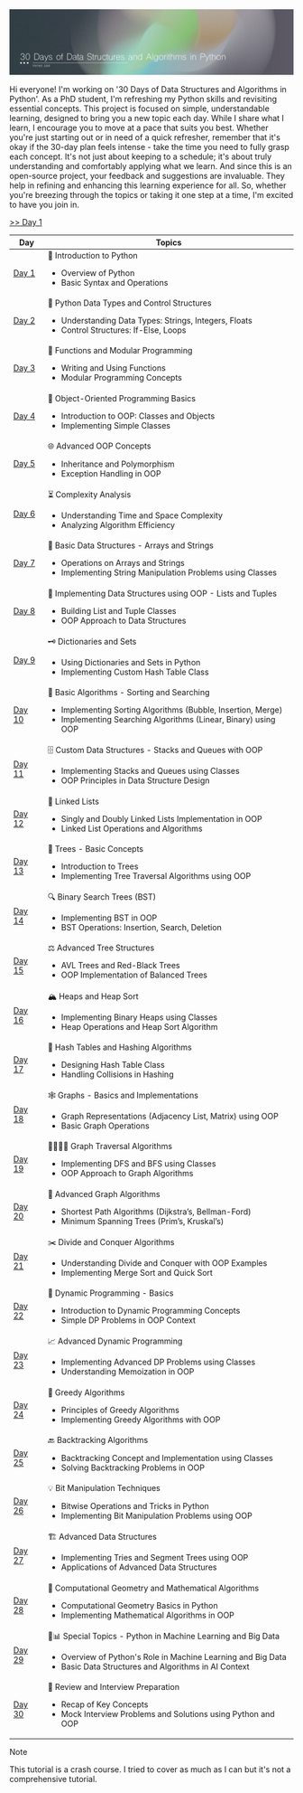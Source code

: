 <img src='Files/Images/Header.jpg'>

Hi everyone! I'm working on '30 Days of Data Structures and Algorithms in Python'. As a PhD student, I'm refreshing my Python skills and revisiting essential concepts. This project is focused on simple, understandable learning, designed to bring you a new topic each day. While I share what I learn, I encourage you to move at a pace that suits you best. Whether you're just starting out or in need of a quick refresher, remember that it's okay if the 30-day plan feels intense - take the time you need to fully grasp each concept. It's not just about keeping to a schedule; it's about truly understanding and comfortably applying what we learn. And since this is an open-source project, your feedback and suggestions are invaluable. They help in refining and enhancing this learning experience for all. So, whether you're breezing through the topics or taking it one step at a time, I'm excited to have you join in.


<a href="Day 1 - Introduction to Data Structures and Algorithms in Python/Day 1.md"> >> Day 1 </a> 

<div align="center">
<table style="width: 100%;">
<thead>
<tr>
<th>Day</th>
<th>Topics</th>
</tr>
</thead>
<tbody>

<!-- Day 1 -->
<tr>
<td><a href="Day 1 - Introduction to Data Structures and Algorithms in Python/Day 1.md">Day 1</a></td>
<td> 🐍 Introduction to Python <ul><li>Overview of Python</li><li>Basic Syntax and Operations</li></ul></td>
</tr>

<!-- Day 2 -->
<tr>
<td><a href="Day 2 - Python Data Types and Control Structures/Day 2.md">Day 2</a></td>
<td> 🔢 Python Data Types and Control Structures <ul><li>Understanding Data Types: Strings, Integers, Floats</li><li>Control Structures: If-Else, Loops</li></ul></td>
</tr>

<!-- Day 3 -->
<tr>
<td><a href="Day 3 - Functions and Modular Programming/Day 3.md">Day 3</a></td>
<td> 🧩 Functions and Modular Programming <ul><li>Writing and Using Functions</li><li>Modular Programming Concepts</li></ul></td>
</tr>

<!-- Day 4 -->
<tr>
<td><a href="Day 4 - Object-Oriented Programming Basics/Day 4.md">Day 4</a></td>
<td> 🤖 Object-Oriented Programming Basics <ul><li>Introduction to OOP: Classes and Objects</li><li>Implementing Simple Classes</li></ul></td>
</tr>

<!-- Day 5 -->
<tr>
<td><a href="Day 5 - Advanced OOP Concepts/Day 5.md">Day 5</a></td>
<td> 🌐 Advanced OOP Concepts <ul><li>Inheritance and Polymorphism</li><li>Exception Handling in OOP</li></ul></td>
</tr>

<!-- Day 6 -->
<tr>
<td><a href="Day 6 - Complexity Analysis/Day 6.md">Day 6</a></td>
<td> ⏳ Complexity Analysis <ul><li>Understanding Time and Space Complexity</li><li>Analyzing Algorithm Efficiency</li></ul></td>
</tr>

<!-- Day 7 -->
<tr>
<td><a href="Day 7 - Basic Data Structures - Arrays and Strings/Day 7.md">Day 7</a></td>
<td> 🧵 Basic Data Structures - Arrays and Strings <ul><li>Operations on Arrays and Strings</li><li>Implementing String Manipulation Problems using Classes</li></ul></td>
</tr>

<!-- Day 8 -->
<tr>
<td><a href="Day 8 - Implementing Data Structures using OOP - Lists and Tuples/Day 8.md">Day 8</a></td>
<td> 📜 Implementing Data Structures using OOP - Lists and Tuples <ul><li>Building List and Tuple Classes</li><li>OOP Approach to Data Structures</li></ul></td>
</tr>

<!-- Day 9 -->
<tr>
<td><a href="Day 9 - Dictionaries and Sets/Day 9.md">Day 9</a></td>
<td> 🗝️  Dictionaries and Sets <ul><li>Using Dictionaries and Sets in Python</li><li>Implementing Custom Hash Table Class</li></ul></td>
</tr>

<!-- Day 10 -->
<tr>
<td><a href="Day 10 - Basic Algorithms - Sorting and Searching/Day 10.md">Day 10</a></td>
<td> 🔄 Basic Algorithms - Sorting and Searching <ul><li>Implementing Sorting Algorithms (Bubble, Insertion, Merge)</li><li>Implementing Searching Algorithms (Linear, Binary) using OOP</li></ul></td>
</tr>

<!-- Day 11 -->
<tr>
<td><a href="Day 11 - Custom Data Structures - Stacks and Queues with OOP/Day 11.md">Day 11</a></td>
<td> 🗄️ Custom Data Structures - Stacks and Queues with OOP <ul><li>Implementing Stacks and Queues using Classes</li><li>OOP Principles in Data Structure Design</li></ul></td>
</tr>

<!-- Day 12 -->
<tr>
<td><a href="Day 12 - Linked Lists/Day 12.md">Day 12</a></td>
<td> 🔗 Linked Lists <ul><li>Singly and Doubly Linked Lists Implementation in OOP</li><li>Linked List Operations and Algorithms</li></ul></td>
</tr>

<!-- Day 13 -->
<tr>
<td><a href="Day 13 - Trees - Basic Concepts/Day 13.md">Day 13</a></td>
<td> 🌳 Trees - Basic Concepts <ul><li>Introduction to Trees</li><li>Implementing Tree Traversal Algorithms using OOP</li></ul></td>
</tr>

<!-- Day 14 -->
<tr>
<td><a href="Day 14 - Binary Search Trees (BST)/Day 14.md">Day 14</a></td>
<td> 🔍 Binary Search Trees (BST) <ul><li>Implementing BST in OOP</li><li>BST Operations: Insertion, Search, Deletion</li></ul></td>
</tr>

<!-- Day 15 -->
<tr>
<td><a href="Day 15 - Advanced Tree Structures/Day 15.md">Day 15</a></td>
<td> ⚖️ Advanced Tree Structures <ul><li>AVL Trees and Red-Black Trees</li><li>OOP Implementation of Balanced Trees</li></ul></td>
</tr>

<!-- Day 16 -->
<tr>
<td><a href="Day 16 - Heaps and Heap Sort/Day 16.md">Day 16</a></td>
<td> 🏔️ Heaps and Heap Sort <ul><li>Implementing Binary Heaps using Classes</li><li>Heap Operations and Heap Sort Algorithm</li></ul></td>
</tr>

<!-- Day 17 -->
<tr>
<td><a href="Day 17 - Hash Tables and Hashing Algorithms/Day 17.md">Day 17</a></td>
<td> 🔐 Hash Tables and Hashing Algorithms <ul><li>Designing Hash Table Class</li><li>Handling Collisions in Hashing</li></ul></td>
</tr>

<!-- Day 18 -->
<tr>
<td><a href="Day 18 - Graphs - Basics and Implementations/Day 18.md">Day 18</a></td>
<td> 🕸️ Graphs - Basics and Implementations <ul><li>Graph Representations (Adjacency List, Matrix) using OOP</li><li>Basic Graph Operations</li></ul></td>
</tr>

<!-- Day 19 -->
<tr>
<td><a href="Day 19 - Graph Traversal Algorithms/Day 19.md">Day 19</a></td>
<td> 🚶‍♂️🚶‍♀️ Graph Traversal Algorithms <ul><li>Implementing DFS and BFS using Classes</li><li>OOP Approach to Graph Algorithms</li></ul></td>
</tr>

<!-- Day 20 -->
<tr>
<td><a href="Day 20 - Advanced Graph Algorithms/Day 20.md">Day 20</a></td>
<td> 🌉 Advanced Graph Algorithms <ul><li>Shortest Path Algorithms (Dijkstra’s, Bellman-Ford)</li><li>Minimum Spanning Trees (Prim’s, Kruskal’s)</li></ul></td>
</tr>

<!-- Day 21 -->
<tr>
<td><a href="Day 21 - Divide and Conquer Algorithms/Day 21.md">Day 21</a></td>
<td> ✂️ Divide and Conquer Algorithms <ul><li>Understanding Divide and Conquer with OOP Examples</li><li>Implementing Merge Sort and Quick Sort</li></ul></td>
</tr>

<!-- Day 22 -->
<tr>
<td><a href="Day 22 - Dynamic Programming - Basics/Day 22.md">Day 22</a></td>
<td> 🧠 Dynamic Programming - Basics <ul><li>Introduction to Dynamic Programming Concepts</li><li>Simple DP Problems in OOP Context</li></ul></td>
</tr>

<!-- Day 23 -->
<tr>
<td><a href="Day 23 - Advanced Dynamic Programming/Day 23.md">Day 23</a></td>
<td> 📈 Advanced Dynamic Programming <ul><li>Implementing Advanced DP Problems using Classes</li><li>Understanding Memoization in OOP</li></ul></td>
</tr>

<!-- Day 24 -->
<tr>
<td><a href="Day 24 - Greedy Algorithms/Day 24.md">Day 24</a></td>
<td> 🏹 Greedy Algorithms <ul><li>Principles of Greedy Algorithms</li><li>Implementing Greedy Algorithms with OOP</li></ul></td>
</tr>

<!-- Day 25 -->
<tr>
<td><a href="Day 25 - Backtracking Algorithms/Day 25.md">Day 25</a></td>
<td> 🔙 Backtracking Algorithms <ul><li>Backtracking Concept and Implementation using Classes</li><li>Solving Backtracking Problems in OOP</li></ul></td>
</tr>

<!-- Day 26 -->
<tr>
<td><a href="Day 26 - Bit Manipulation Techniques/Day 26.md">Day 26</a></td>
<td> 💡 Bit Manipulation Techniques <ul><li>Bitwise Operations and Tricks in Python</li><li>Implementing Bit Manipulation Problems using OOP</li></ul></td>
</tr>

<!-- Day 27 -->
<tr>
<td> <a href="Day 27 - Advanced Data Structures/Day 27.md"> Day 27 </a></td>
<td> 🏗️ Advanced Data Structures 
<ul>
<li>Implementing Tries and Segment Trees using OOP</li>
<li>Applications of Advanced Data Structures</li>
</ul></td>
</tr>

<!-- Day 28 -->
<tr>
<td> <a href="Day 28 - Computational Geometry and Mathematical Algorithms/Day 28.md"> Day 28 </a></td>
<td> 📐 Computational Geometry and Mathematical Algorithms 
<ul>
<li>Computational Geometry Basics in Python</li>
<li>Implementing Mathematical Algorithms in OOP</li>
</ul></td>
</tr>

<!-- Day 29 -->
<tr>
<td> <a href="Day 29 - Special Topics - Python in Machine Learning and Big Data/Day 29.md"> Day 29 </a></td>
<td> 🤖📊 Special Topics - Python in Machine Learning and Big Data 
<ul>
<li>Overview of Python's Role in Machine Learning and Big Data</li>
<li>Basic Data Structures and Algorithms in AI Context</li>
</ul></td>
</tr>

<!-- Day 30 -->
<tr>
<td> <a href="Day 30 - Review and Interview Preparation/Day 30.md"> Day 30 </a></td>
<td> 🏅 Review and Interview Preparation 
<ul>
<li>Recap of Key Concepts</li>
<li>Mock Interview Problems and Solutions using Python and OOP</li>
</ul></td>
</tr>

</tbody>
</table>
</div>

> [!NOTE]
> This tutorial is a crash course. I tried to cover as much as I can but it's not a comprehensive tutorial.
